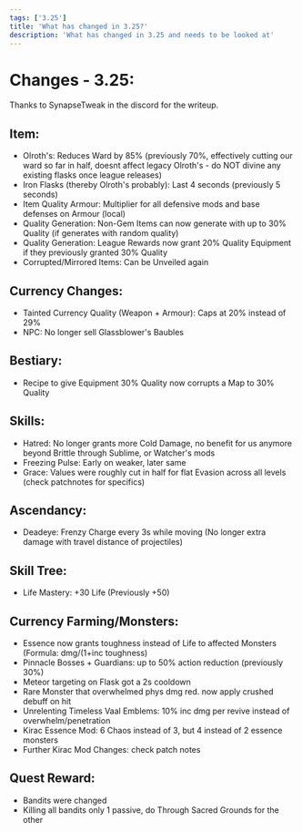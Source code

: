 ```yaml
---
tags: ['3.25']
title: 'What has changed in 3.25?'
description: 'What has changed in 3.25 and needs to be looked at'
---
```


# Changes - 3.25:

Thanks to SynapseTweak in the discord for the writeup.

## Item:

- Olroth's: Reduces Ward by 85% (previously 70%, effectively cutting our ward so far in half, doesnt affect legacy Olroth's - do NOT divine any existing flasks once league releases)
- Iron Flasks (thereby Olroth's probably): Last 4 seconds (previously 5 seconds)
- Item Quality Armour: Multiplier for all defensive mods and base defenses on Armour (local)
- Quality Generation: Non-Gem Items can now generate with up to 30% Quality (if generates with random quality)
- Quality Generation: League Rewards now grant 20% Quality Equipment if they previously granted 30% Quality
- Corrupted/Mirrored Items: Can be Unveiled again

## Currency Changes:

- Tainted Currency Quality (Weapon + Armour): Caps at 20% instead of 29%
- NPC: No longer sell Glassblower's Baubles

## Bestiary:

- Recipe to give Equipment 30% Quality now corrupts a Map to 30% Quality

## Skills:

- Hatred: No longer grants more Cold Damage, no benefit for us anymore beyond Brittle through Sublime, or Watcher's mods
- Freezing Pulse: Early on weaker, later same
- Grace: Values were roughly cut in half for flat Evasion across all levels (check patchnotes for specifics)

## Ascendancy:

- Deadeye: Frenzy Charge every 3s while moving (No longer extra damage with travel distance of projectiles)

## Skill Tree:

- Life Mastery: +30 Life (Previously +50)

## Currency Farming/Monsters:

- Essence now grants toughness instead of Life to affected Monsters (Formula: dmg/(1+inc toughness)
- Pinnacle Bosses + Guardians: up to 50% action reduction (previously 30%)
- Meteor targeting on Flask got a 2s cooldown
- Rare Monster that overwhelmed phys dmg red. now apply crushed debuff on hit
- Unrelenting Timeless Vaal Emblems: 10% inc dmg per revive instead of overwhelm/penetration
- Kirac Essence Mod: 6 Chaos instead of 3, but 4 instead of 2 essence monsters
- Further Kirac Mod Changes: check patch notes

## Quest Reward:

- Bandits were changed
- Killing all bandits only 1 passive, do Through Sacred Grounds for the other
